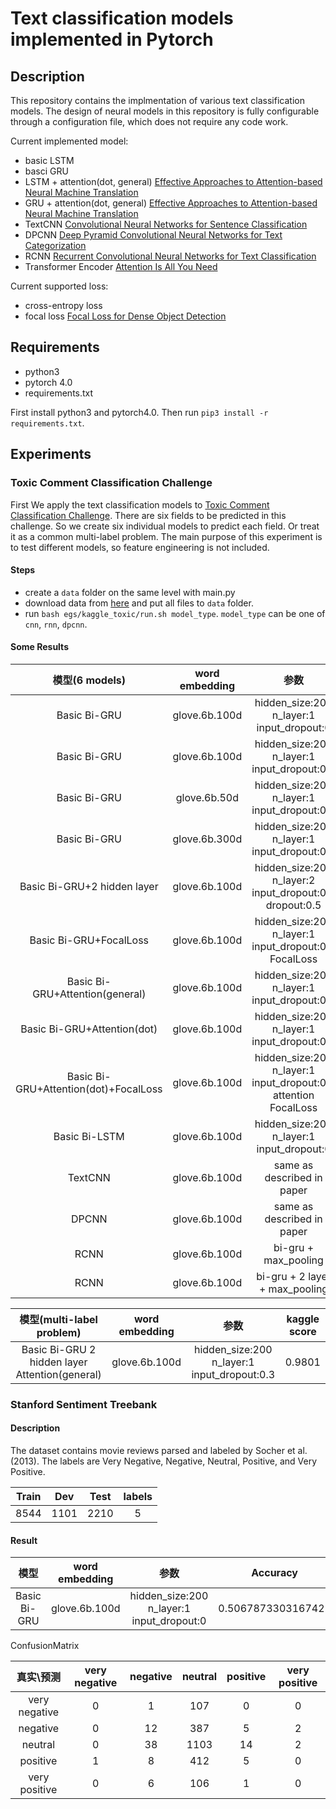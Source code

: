 # Text classification models implemented in Pytorch

## Description

This repository contains the implmentation of various text classification models. The design of neural models in this repository is fully configurable through a configuration file, which does not require any code work.

Current implemented model:

* basic LSTM
* basci GRU
* LSTM + attention(dot, general) [Effective Approaches to Attention-based Neural Machine Translation](http://aclweb.org/anthology/D15-1166)
* GRU + attention(dot, general) [Effective Approaches to Attention-based Neural Machine Translation](http://aclweb.org/anthology/D15-1166)
* TextCNN [Convolutional Neural Networks for Sentence Classification
](https://arxiv.org/abs/1408.5882)
* DPCNN [Deep Pyramid Convolutional Neural Networks for Text Categorization
](https://ai.tencent.com/ailab/media/publications/ACL3-Brady.pdf)
* RCNN [Recurrent Convolutional Neural Networks for Text Classification](https://www.aaai.org/ocs/index.php/AAAI/AAAI15/paper/download/9745/9552)
* Transformer Encoder [Attention Is All You Need](https://arxiv.org/pdf/1706.03762.pdf)

Current supported loss:

* cross-entropy loss
* focal loss [Focal Loss for Dense Object Detection](https://arxiv.org/abs/1708.02002)

## Requirements

* python3
* pytorch 4.0
* requirements.txt

First install python3 and pytorch4.0. Then run `pip3 install -r requirements.txt`.

## Experiments

### Toxic Comment Classification Challenge

First We apply the text classification models to [Toxic Comment Classification Challenge](https://www.kaggle.com/c/jigsaw-toxic-comment-classification-challenge). There are six fields to be predicted in this challenge. So we create six individual models to predict each field. Or treat it as a common multi-label problem.
The main purpose of this experiment is to test different models, so feature engineering is not included.

#### Steps

* create a `data` folder on the same level with main.py
* download data from [here](https://www.kaggle.com/c/jigsaw-toxic-comment-classification-challenge/data) and put all files to `data` folder.
* run `bash egs/kaggle_toxic/run.sh model_type`. `model_type` can be one of `cnn`, `rnn`, `dpcnn`.

#### Some Results

| 模型(6 models)       |   word embedding   | 参数    |  kaggle score  |
| :--------: |:----:| :----:   | :----: |
| Basic Bi-GRU        |glove.6b.100d |hidden_size:200 n_layer:1 input_dropout:0      |   0.9718    |
| Basic Bi-GRU        |glove.6b.100d |hidden_size:200 n_layer:1 input_dropout:0.3      |   0.9771    |
| Basic Bi-GRU        |glove.6b.50d |hidden_size:200 n_layer:1 input_dropout:0.3      |   0.9745    |
| Basic Bi-GRU        |glove.6b.300d |hidden_size:200 n_layer:1 input_dropout:0.3      |   0.9766    |
| Basic Bi-GRU+2 hidden layer       |glove.6b.100d |hidden_size:200 n_layer:2 input_dropout:0.3 dropout:0.5      |   0.9793    |
| Basic Bi-GRU+FocalLoss        |glove.6b.100d |hidden_size:200 n_layer:1 input_dropout:0.3 FocalLoss     |   0.9755    |
| Basic Bi-GRU+Attention(general)       |glove.6b.100d |hidden_size:200 n_layer:1 input_dropout:0.3     |   0.9773    |
| Basic Bi-GRU+Attention(dot)       |glove.6b.100d |hidden_size:200 n_layer:1 input_dropout:0.3     |   0.9756    |
| Basic Bi-GRU+Attention(dot)+FocalLoss        |glove.6b.100d |hidden_size:200 n_layer:1 input_dropout:0.3 attention FocalLoss     |   0.9763    |
| Basic Bi-LSTM       |glove.6b.100d |hidden_size:200 n_layer:1 input_dropout:0      |   0.9710    |
| TextCNN        |glove.6b.100d |   same as described in paper    |   0.9525    |
| DPCNN        |glove.6b.100d |   same as described in paper    |   0.9773    |
| RCNN        |glove.6b.100d |   bi-gru + max_pooling    |   0.9797    |
| RCNN        |glove.6b.100d |   bi-gru + 2 layer + max_pooling    |   0.9789    |


| 模型(multi-label problem)       |   word embedding   | 参数    |  kaggle score  |
| :--------: |:----:| :----:   | :----: |
| Basic Bi-GRU 2 hidden layer Attention(general)         |glove.6b.100d |hidden_size:200 n_layer:1 input_dropout:0.3      |   0.9801    |

### Stanford Sentiment Treebank

#### Description

The dataset contains movie reviews parsed and labeled by Socher et al. (2013). The labels are Very Negative, Negative, Neutral, Positive, and Very Positive.

| Train | Dev | Test | labels |
| :---: | :---: | :---: | :---:|
| 8544  | 1101  | 2210  | 5    |

#### Result

| 模型       |   word embedding   | 参数    |  Accuracy  |
| :--------: |:----:| :----:   | :----: |
| Basic Bi-GRU        |glove.6b.100d |hidden_size:200 n_layer:1 input_dropout:0      |   0.5067873303167421    |

ConfusionMatrix

|真实\预测| very negative | negative | neutral | positive | very positive |
| :---: | :---: | :---: | :---: | :---: | :---: |
|very negative|0|1|107|0|0|
|negative|0|12|387|5|2|
|neutral|0|38|1103|14|2|
|positive|1|8|412|5|0|
|very positive|0|6|106|1|0|
